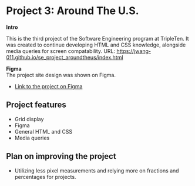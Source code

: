 # Project 3: Around The U.S.

**Intro**

This is the third project of the Software Engineering program at TripleTen. It was created to continue developing HTML and CSS knowledge, alongside media queries for screen compatability. URL: https://jwang-011.github.io/se_project_aroundtheus/index.html

**Figma**  
The project site design was shown on Figma.

- [Link to the project on Figma](https://www.figma.com/file/ii4xxsJ0ghevUOcssTlHZv/Sprint-3%3A-Around-the-US?node-id=0%3A1)

## Project features

- Grid display
- Figma
- General HTML and CSS
- Media queries

## Plan on improving the project

- Utilizing less pixel measurements and relying more on fractions and percentages for projects.
